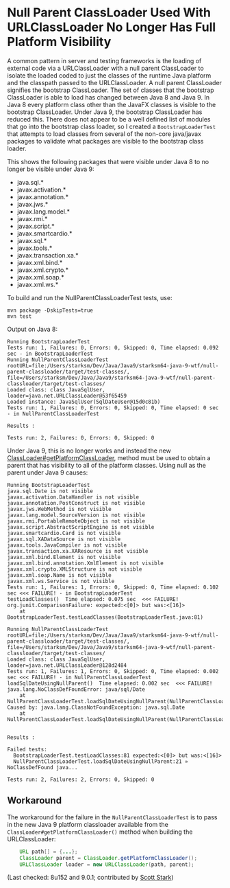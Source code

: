 # Null Parent ClassLoader Used With URLClassLoader No Longer Has Full Platform Visibility

A common pattern in server and testing frameworks is the loading of external code via a URLClassLoader with a null
parent ClassLoader to isolate the loaded coded to just the classes of the runtime Java platform and the classpath
passed to the URLClassLoader. A null parent ClassLoader signifies the bootstrap ClassLoader. The set of classes
that the bootstrap ClassLoader is able to load has changed between Java 8 and Java 9. In Java 8 every platform
class other than the JavaFX classes is visible to the bootstrap ClassLoader. Under Java 9, the bootstrap
ClassLoader has reduced this. There does not appear to be a well defined list of modules that go into the
bootstrap class loader, so I created a `BootstrapLoaderTest` that attempts to load classes from several of the
non-core java/javax packages to validate what packages are visible to the bootstrap class loader.

This shows the following packages that were visible under Java 8 to no longer be visible under Java 9:
* java.sql.*
* javax.activation.*
* javax.annotation.*
* javax.jws.*
* javax.lang.model.*
* javax.rmi.*
* javax.script.*
* javax.smartcardio.*
* javax.sql.*
* javax.tools.*
* javax.transaction.xa.*
* javax.xml.bind.*
* javax.xml.crypto.*
* javax.xml.soap.*
* javax.xml.ws.*


To build and run the NullParentClassLoaderTest tests, use:

```
mvn package -DskipTests=true
mvn test
```

Output on Java 8:

```
Running BootstrapLoaderTest
Tests run: 1, Failures: 0, Errors: 0, Skipped: 0, Time elapsed: 0.092 sec - in BootstrapLoaderTest
Running NullParentClassLoaderTest
rootURL=file:/Users/starksm/Dev/Java/Java9/starksm64-java-9-wtf/null-parent-classloader/target/test-classes/, file=/Users/starksm/Dev/Java/Java9/starksm64-java-9-wtf/null-parent-classloader/target/test-classes/
Loaded class: class JavaSqlUser, loader=java.net.URLClassLoader@53f65459
Loaded instance: JavaSqlUser(SqlDateUser@15d0c81b)
Tests run: 1, Failures: 0, Errors: 0, Skipped: 0, Time elapsed: 0 sec - in NullParentClassLoaderTest

Results :

Tests run: 2, Failures: 0, Errors: 0, Skipped: 0
```

Under Java 9, this is no longer works and instead the new [ClassLoader#getPlatformClassLoader](https://docs.oracle.com/javase/9/docs/api/java/lang/ClassLoader.html#getPlatformClassLoader--),
method must be used to obtain a parent that has visibility to all of the platform classes. Using null as the parent under Java 9 causes:

```
Running BootstrapLoaderTest
java.sql.Date is not visible
javax.activation.DataHandler is not visible
javax.annotation.PostConstruct is not visible
javax.jws.WebMethod is not visible
javax.lang.model.SourceVersion is not visible
javax.rmi.PortableRemoteObject is not visible
javax.script.AbstractScriptEngine is not visible
javax.smartcardio.Card is not visible
javax.sql.XADataSource is not visible
javax.tools.JavaCompiler is not visible
javax.transaction.xa.XAResource is not visible
javax.xml.bind.Element is not visible
javax.xml.bind.annotation.XmlElement is not visible
javax.xml.crypto.XMLStructure is not visible
javax.xml.soap.Name is not visible
javax.xml.ws.Service is not visible
Tests run: 1, Failures: 1, Errors: 0, Skipped: 0, Time elapsed: 0.102 sec <<< FAILURE! - in BootstrapLoaderTest
testLoadClasses()  Time elapsed: 0.075 sec  <<< FAILURE!
org.junit.ComparisonFailure: expected:<[0]> but was:<[16]>
	at BootstrapLoaderTest.testLoadClasses(BootstrapLoaderTest.java:81)

Running NullParentClassLoaderTest
rootURL=file:/Users/starksm/Dev/Java/Java9/starksm64-java-9-wtf/null-parent-classloader/target/test-classes/, file=/Users/starksm/Dev/Java/Java9/starksm64-java-9-wtf/null-parent-classloader/target/test-classes/
Loaded class: class JavaSqlUser, loader=java.net.URLClassLoader@128d2484
Tests run: 1, Failures: 1, Errors: 0, Skipped: 0, Time elapsed: 0.002 sec <<< FAILURE! - in NullParentClassLoaderTest
loadSqlDateUsingNullParent()  Time elapsed: 0.002 sec  <<< FAILURE!
java.lang.NoClassDefFoundError: java/sql/Date
	at NullParentClassLoaderTest.loadSqlDateUsingNullParent(NullParentClassLoaderTest.java:21)
Caused by: java.lang.ClassNotFoundException: java.sql.Date
	at NullParentClassLoaderTest.loadSqlDateUsingNullParent(NullParentClassLoaderTest.java:21)


Results :

Failed tests:
  BootstrapLoaderTest.testLoadClasses:81 expected:<[0]> but was:<[16]>
  NullParentClassLoaderTest.loadSqlDateUsingNullParent:21 » NoClassDefFound java...

Tests run: 2, Failures: 2, Errors: 0, Skipped: 0
```

## Workaround
The workaround for the failure in the `NullParentClassLoaderTest` is to pass in the new Java 9 platform classloader
available from the `ClassLoader#getPlatformClassLoader()` method when building the URLClassLoader:
```java
    URL path[] = {...};
    ClassLoader parent = ClassLoader.getPlatformClassLoader();
    URLClassLoader loader = new URLClassLoader(path, parent);
```

(Last checked: 8u152 and 9.0.1; contributed by [Scott Stark](https://github.com/starksm64))
